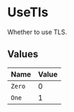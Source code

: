 # UseTls

Whether to use TLS.


## Values

| Name   | Value  |
| ------ | ------ |
| `Zero` | 0      |
| `One`  | 1      |